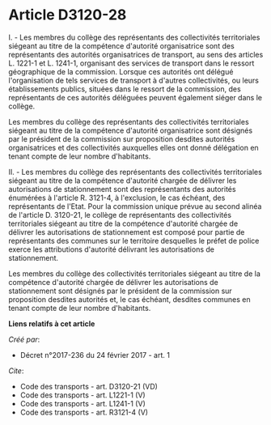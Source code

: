 # Article D3120-28

I. - Les membres du collège des représentants des collectivités territoriales siégeant au titre de la compétence d'autorité
organisatrice sont des représentants des autorités organisatrices de transport, au sens des articles L. 1221-1 et L. 1241-1,
organisant des services de transport dans le ressort géographique de la commission. Lorsque ces autorités ont délégué
l'organisation de tels services de transport à d'autres collectivités, ou leurs établissements publics, situées dans le
ressort de la commission, des représentants de ces autorités déléguées peuvent également siéger dans le collège. 

Les membres du collège des représentants des collectivités territoriales siégeant au titre de la compétence d'autorité
organisatrice sont désignés par le président de la commission sur proposition desdites autorités organisatrices et des
collectivités auxquelles elles ont donné délégation en tenant compte de leur nombre d'habitants. 

II. - Les membres du collège des représentants des collectivités territoriales siégeant au titre de la compétence d'autorité
chargée de délivrer les autorisations de stationnement sont des représentants des autorités énumérées à l'article R. 3121-4,
à l'exclusion, le cas échéant, des représentants de l'Etat. Pour la commission unique prévue au second alinéa de l'article D.
3120-21, le collège de représentants des collectivités territoriales siégeant au titre de la compétence d'autorité chargée de
délivrer les autorisations de stationnement est composé pour partie de représentants des communes sur le territoire
desquelles le préfet de police exerce les attributions d'autorité délivrant les autorisations de stationnement. 

Les membres du collège des collectivités territoriales siégeant au titre de la compétence d'autorité chargée de délivrer les
autorisations de stationnement sont désignés par le président de la commission sur proposition desdites autorités et, le cas
échéant, desdites communes en tenant compte de leur nombre d'habitants.

**Liens relatifs à cet article**

_Créé par_:

  - Décret n°2017-236 du 24 février 2017 - art. 1

_Cite_:

  - Code des transports - art. D3120-21 (VD)
  - Code des transports - art. L1221-1 (V)
  - Code des transports - art. L1241-1 (V)
  - Code des transports - art. R3121-4 (V)

